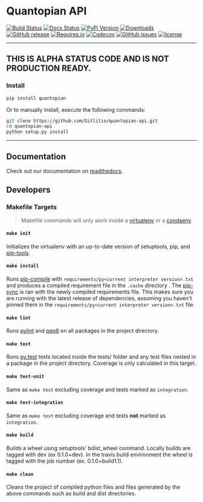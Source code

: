 # Quantopian API

[![Build Status](https://img.shields.io/travis/Gitlitio/quantopian-api.svg)](https://travis-ci.org/Gitlitio/quantopian-api)
[![Docs Status](https://readthedocs.org/projects/quantopian-api/badge/?version=latest)](http://quantopian-api.readthedocs.io/en/latest/?badge=latest)
[![PyPi Version](https://img.shields.io/pypi/v/quantopian.svg)](https://pypi.python.org/pypi/quantopian/)
[![Downloads](https://img.shields.io/pypi/dm/quantopian.svg)](https://pypi.python.org/pypi/quantopian/)
[![GitHub release](https://img.shields.io/github/release/Gitlitio/quantopian-api.svg)](https://github.com/Gitlitio/quantopian-api/releases)
[![Requires.io](https://img.shields.io/requires/github/Gitlitio/quantopian-api.svg)](https://requires.io/github/Gitlitio/quantopian-api/requirements/?branch=master)
[![Codecov](https://img.shields.io/codecov/c/github/Gitlitio/quantopian-api.svg)](https://codecov.io/gh/Gitlitio/quantopian-api)
[![GitHub issues](https://img.shields.io/github/issues/Gitlitio/quantopian-api.svg)](https://github.com/Gitlitio/quantopian-api/issues)
[![license](https://img.shields.io/github/license/Gitlitio/quantopian-api.svg)](https://github.com/Gitlitio/quantopian-api/blob/master/LICENSE)


***

## THIS IS ALPHA STATUS CODE AND IS NOT PRODUCTION READY.

### Install

```bash
pip install quantopian
```

Or to manually install, execute the following commands:
```bash
git clone https://github.com/Gitlitio/quantopian-api.git
cd quantopian-api
python setup.py install
```
***

## Documentation

Check out our documentation on [readthedocs](http://quantopian-api.readthedocs.io/en/latest/).


## Developers

### Makefile Targets

> Makefile commands will only work inside a [virtualenv](https://virtualenv.pypa.io/en/latest/) or a
[condaenv](http://conda.pydata.org/docs/using/envs.html)

#### `make init`

Initializes the virtualenv with an up-to-date version of setuptools, pip, and
[pip-tools](https://github.com/nvie/pip-tools/).

#### `make install`

Runs [pip-compile] with `requirements/py<current interpreter version>.txt` and produces a compiled requirement file in
the `.cache` directory . The [pip-sync] is ran with the newly compiled requirements file. This makes sure you are
running with the latest release of dependencies, assuming you haven't pinned them in the
`requirements/py<current interpreter version>.txt` file.

#### `make lint`

Runs [pylint] and [pep8] on all packages in the project directory.

#### `make test`

Runs [py.test] tests located inside the tests/ folder and any test files nested in a package in the project directory.
Coverage is only calculated in this target.

#### `make test-unit`

Same as `make test` excluding coverage and tests marked as `integration`.

#### `make test-integration`

Same as `make test` excluding coverage and tests **not** marked as `integration`.

#### `make build`

Builds a wheel using setuptools' bdist_wheel command. Locally builds are tagged with dev (ex 0.1.0+dev). In the travis
build environment the wheel is tagged with the job number (ex. 0.1.0+build1.1).

#### `make clean`

Cleans the project of compiled python files and files generated by the above commands such as build and dist directories.


[pylint]: https://www.pylint.org/
[pep8]: https://pep8.readthedocs.io/en/latest/
[py.test]: http://pytest.org/latest/
[pip-tools]: https://github.com/nvie/pip-tools/#pip-tools--pip-compile--pip-sync
[pip-compile]: https://github.com/nvie/pip-tools/#example-usage-for-pip-compile
[pip-sync]: https://github.com/nvie/pip-tools/#example-usage-for-pip-sync
